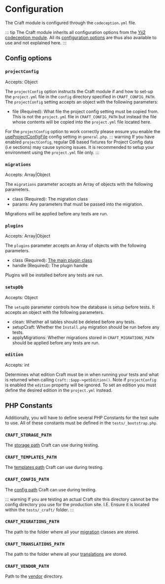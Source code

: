 # Configuration

The Craft module is configured through the `codeception.yml` file.

::: tip The Craft module inherits all configuration options from the [Yii2 codeception module](https://codeception.com/for/yii). All its [configuration options](https://codeception.com/docs/modules/Yii2) are thus also available to use and not explained here. :::

## Config options

### `projectConfig`

Accepts: Object

The `projectConfig` option instructs the Craft module if and how to set-up the `project.yml` file in the `config` directory specified in `CRAFT_CONFIG_PATH`. The `projectConfig` setting accepts an object with the following parameters:

- file (Required): What file the project config setting must be copied from. This is not the `project.yml` file in `CRAFT_CONFIG_PATH` but instead the file whose contents will be copied into the `project.yml` file located here. 

For the `projectConfig` option to work correctly please ensure you enable the [useProjectConfigFile](../../config/config-settings.md#useprojectconfigfile) config setting in `general.php`. ::: warning If you have enabled `projectConfig`, regular DB based fixtures for Project Config data (i.e sections) may cause syncing issues. It is recommended to setup your environment using the `project.yml` file only. :::

### `migrations`

Accepts: Array|Object

The `migrations` parameter accepts an Array of objects with the following parameters.

- class (Required): The migration class
- params: Any parameters that must be passed into the migration. 

Migrations will be applied before any tests are run.

### `plugins`

Accepts: Array|Object

The `plugins` parameter accepts an Array of objects with the following parameters.

- class (Required): [The main plugin class](../../extend/plugin-guide.md#the-plugin-class)
- handle (Required): The plugin handle

Plugins will be installed before any tests are run.

### `setupDb`

Accepts: Object

The `setupDb` parameter controls how the database is setup before tests. It accepts an object with the following parameters.

- clean: Whether all tables should be deleted before any tests.
- setupCraft: Whether the `Install.php` migration should be run before any tests. 
- applyMigrations: Whether migrations stored in `CRAFT_MIGRATIONS_PATH` should be applied before any tests are run.

### `edition`

Accepts: int

Determines what edition Craft must be in when running your tests and what is returned when calling `Craft::$app->getEdition()`. Note if `projectConfig` is enabled the `edition` property will be ignored. To set an edition you must define the desired edition in the `project.yml` instead.

## PHP Constants

Additionally, you will have to define several PHP Constants for the test suite to use. All of these constants must be defined in the `tests/_bootstrap.php`.

### `CRAFT_STORAGE_PATH`

The [storage path](../../directory-structure.md#storage) Craft can use during testing.

### `CRAFT_TEMPLATES_PATH`

The [templates path](../../directory-structure.md#templates) Craft can use during testing.

### `CRAFT_CONFIG_PATH`

The [config path](../../directory-structure.md#config) Craft can use during testing.

::: warning If you are testing an actual Craft site this directory cannot be the config directory you use for the production site. I.E. Ensure it is located within the `tests/_craft/` folder. :::

### `CRAFT_MIGRATIONS_PATH`

The path to the folder where all your [migration](../../extend/migrations.md) classes are stored.

### `CRAFT_TRANSLATIONS_PATH`

The path to the folder where all your [translations](../../static-translations.md) are stored.

### `CRAFT_VENDOR_PATH`

Path to the [vendor](../../directory-structure.md#vendor) directory.